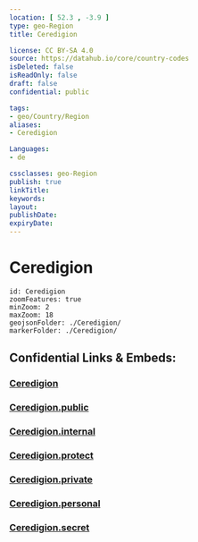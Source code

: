 ```yaml
---
location: [ 52.3 , -3.9 ] 
type: geo-Region
title: Ceredigion

license: CC BY-SA 4.0
source: https://datahub.io/core/country-codes
isDeleted: false
isReadOnly: false
draft: false
confidential: public

tags:
- geo/Country/Region
aliases:
- Ceredigion

Languages:
- de

cssclasses: geo-Region
publish: true
linkTitle: 
keywords: 
layout: 
publishDate: 
expiryDate: 
---
```


# Ceredigion

```leaflet
id: Ceredigion
zoomFeatures: true 
minZoom: 2 
maxZoom: 18
geojsonFolder: ./Ceredigion/
markerFolder: ./Ceredigion/
```


## Confidential Links & Embeds: 

### [Ceredigion](/_Standards/Earth/Continent/Europe/Europe~North/UK/Wales/counties~Wales/Ceredigion.md) 

### [Ceredigion.public](/_public/Earth/Continent/Europe/Europe~North/UK/Wales/counties~Wales/Ceredigion.public.md) 

### [Ceredigion.internal](/_internal/Earth/Continent/Europe/Europe~North/UK/Wales/counties~Wales/Ceredigion.internal.md) 

### [Ceredigion.protect](/_protect/Earth/Continent/Europe/Europe~North/UK/Wales/counties~Wales/Ceredigion.protect.md) 

### [Ceredigion.private](/_private/Earth/Continent/Europe/Europe~North/UK/Wales/counties~Wales/Ceredigion.private.md) 

### [Ceredigion.personal](/_personal/Earth/Continent/Europe/Europe~North/UK/Wales/counties~Wales/Ceredigion.personal.md) 

### [Ceredigion.secret](/_secret/Earth/Continent/Europe/Europe~North/UK/Wales/counties~Wales/Ceredigion.secret.md)

